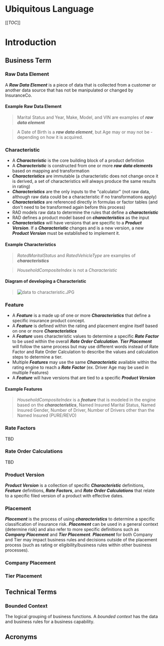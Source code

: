 # Ubiquitous Language

[[_TOC_]]

# Introduction 

## Business Term

### Raw Data Element 
A ***Raw Data Element*** is a piece of data that is collected from a customer or another data source that has not be manipulated or changed by InsuranceCo.
#### Example Raw Data Element
> Marital Status and Year, Make, Model, and VIN are examples of ***raw data element***

> A Date of Birth is a ***raw data element***, but Age may or may not be - depending on how it is acquired.

### Characteristic
- A ***Characteristic*** is the core building block of a product definition
- A ***Characteristic*** is constructed from one or more ***raw data elements*** based on mapping and transformation
- ***Characteristics*** are immutable (a characteristic does not change once it is derived, a set of characteristics will always produce the same results in rating)
- ***Characteristics*** are the only inputs to the "calculator" (not raw data, although raw data could be a characteristic if no transformations apply)
- ***Characteristics*** are referenced directly in formulas or factor tables (and don't need to be transformed again before this process)
- RAD models raw data to determine the rules that define a ***characteristic***
- RAD defines a product model based on ***characteristics*** as the input
- ***Characteristics*** will have versions that are specific to a ***Product Version***.  If a ***Characteristic*** changes and is a new version, a new ***Product Version*** must be established to implement it.

#### Example Characteristics
> *RatedMaritalStatus* and *RatedVehicleType* are examples of ***characteristics***

> *HouseholdCompositeIndex* is not a *Characteristic*

#### Diagram of developing a Characteristic
> ![data to characteristic.JPG](/.attachments/data%20to%20characteristic-68a9814b-dc95-486b-a796-d694d4813c91.JPG)

### Feature
- A ***Feature*** is a made up of one or more ***Characteristics*** that define a specific insurance product concept.
- A ***Feature*** is defined within the rating and placement engine itself based on one or more ***Characteristics***
- A ***Feature*** uses characteristic values to determine a specific ***Rate Factor*** to be used within the overall ***Rate Order Calculation***.  ***Tier Placement*** will follow the same process but may use different words instead of Rate Factor and Rate Order Calculation to describe the values and calculation steps to determine a tier. 
- Multiple ***Features*** may use the same ***Characteristic*** available within the rating engine to reach a ***Rate Factor*** (ex. Driver Age may be used in multiple Features)
- A ***Feature*** will have versions that are tied to a specific ***Product Version***

#### Example Features
> *HouseholdCompositeIndex* is a ***feature*** that is modeled in the engine based on the ***characteristics***, Named Insured Marital Status, Named Insured Gender, Number of Driver, Number of Drivers other than the Named Insured (PURE/REVO)

### Rate Factors
TBD

### Rate Order Calculations
TBD

### Product Version
***Product Version*** is a collection of specific ***Characteristic*** definitions, ***Feature*** definitions, ***Rate Factors***, and ***Rate Order Calculations*** that relate to a specific filed version of a product with effective dates.  

### Placement
***Placement*** is the process of using ***characteristics*** to determine a specific classification of insurance risk.  ***Placement*** can be used in a general context (determine risk) and also refer to more specific definitions such as ***Company Placement*** and ***Tier Placement***.  ***Placement*** for both Company and Tier may impact business rules and decisions outside of the placement process (such as rating or eligibility/business rules within other business processes).

### Company Placement

### Tier Placement



## Technical Terms
### Bounded Context
The logical grouping of business functions. A *bounded context* has the data and business rules for a business capability.  

## Acronyms
